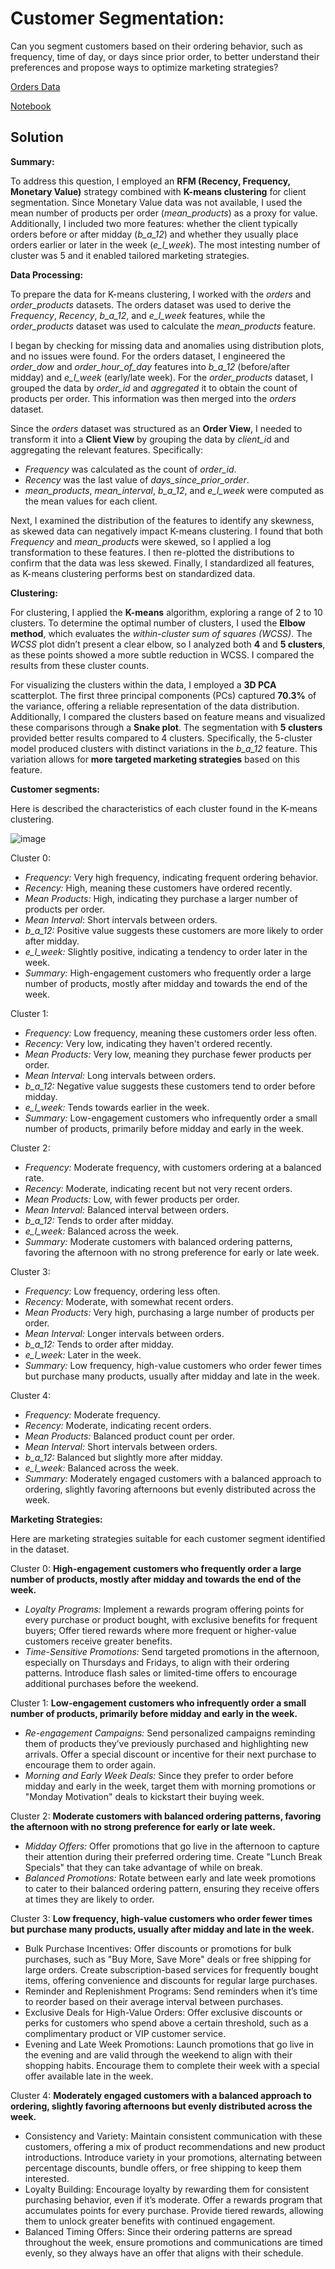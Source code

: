 # Customer Segmentation: 

Can you segment customers based on their ordering behavior, such as frequency, time of day, or days since prior order, to better understand their preferences and propose ways to optimize marketing strategies?

[Orders Data](https://drive.google.com/file/d/1crDRZkG_Pj9EgXcxo9y97vHLVqfuZvPA/view?usp=sharing)

[Notebook](https://github.com/felipebita/customerseg/blob/main/Customer_Segmentation.ipynb)
## Solution

**Summary:** 

To address this question, I employed an **RFM (Recency, Frequency, Monetary Value)** strategy combined with **K-means clustering** for client segmentation. Since Monetary Value data was not available, I used the mean number of products per order (*mean_products*) as a proxy for value. Additionally, I included two more features: whether the client typically orders before or after midday (*b_a_12*) and whether they usually place orders earlier or later in the week (*e_l_week*). The most intesting number of cluster was 5 and it enabled tailored marketing strategies.

**Data Processing:** 

To prepare the data for K-means clustering, I worked with the *orders* and *order_products* datasets. The orders dataset was used to derive the *Frequency*, *Recency*, *b_a_12*, and *e_l_week* features, while the *order_products* dataset was used to calculate the *mean_products* feature.

I began by checking for missing data and anomalies using distribution plots, and no issues were found. For the orders dataset, I engineered the *order_dow* and *order_hour_of_day* features into *b_a_12* (before/after midday) and *e_l_week* (early/late week). For the *order_products* dataset, I grouped the data by *order_id* and *aggregated* it to obtain the count of products per order. This information was then merged into the *orders* dataset.

Since the *orders* dataset was structured as an **Order View**, I needed to transform it into a **Client View** by grouping the data by *client_i*d and aggregating the relevant features. Specifically:

- *Frequency* was calculated as the count of *order_id*.
- *Recency* was the last value of *days_since_prior_order*.
- *mean_products*, *mean_interval*, *b_a_12*, and *e_l_week* were computed as the mean values for each client.
  
Next, I examined the distribution of the features to identify any skewness, as skewed data can negatively impact K-means clustering. I found that both *Frequency* and *mean_product*s were skewed, so I applied a log transformation to these features. I then re-plotted the distributions to confirm that the data was less skewed. Finally, I standardized all features, as K-means clustering performs best on standardized data.

**Clustering:**

For clustering, I applied the **K-means** algorithm, exploring a range of 2 to 10 clusters. To determine the optimal number of clusters, I used the **Elbow method**, which evaluates the *within-cluster sum of squares (WCSS)*. The *WCSS* plot didn’t present a clear elbow, so I analyzed both **4** and **5 clusters**, as these points showed a more subtle reduction in WCSS. I compared the results from these cluster counts.

For visualizing the clusters within the data, I employed a **3D PCA** scatterplot. The first three principal components (PCs) captured **70.3%** of the variance, offering a reliable representation of the data distribution. Additionally, I compared the clusters based on feature means and visualized these comparisons through a **Snake plot**. The segmentation with **5 clusters** provided better results compared to 4 clusters. Specifically, the 5-cluster model produced clusters with distinct variations in the *b_a_12* feature. This variation allows for **more targeted marketing strategies** based on this feature.

**Customer segments:**

Here is described the characteristics of each cluster found in the K-means clustering.

![image](https://github.com/user-attachments/assets/18b8143a-f742-4f00-a4d0-f9b1d28d2f1f)

Cluster 0:

- *Frequency:* Very high frequency, indicating frequent ordering behavior.
- *Recency:* High, meaning these customers have ordered recently.
- *Mean Products:* High, indicating they purchase a larger number of products per order.
- *Mean Interval*: Short intervals between orders.
- *b_a_12:* Positive value suggests these customers are more likely to order after midday.
- *e_l_week:* Slightly positive, indicating a tendency to order later in the week.
- *Summary:* High-engagement customers who frequently order a large number of products, mostly after midday and towards the end of the week.

Cluster 1:

- *Frequency:* Low frequency, meaning these customers order less often.
- *Recency:* Very low, indicating they haven't ordered recently.
- *Mean Products:* Very low, meaning they purchase fewer products per order.
- *Mean Interval:* Long intervals between orders.
- *b_a_12:* Negative value suggests these customers tend to order before midday.
- *e_l_week:* Tends towards earlier in the week.
- *Summary:* Low-engagement customers who infrequently order a small number of products, primarily before midday and early in the week.
  
Cluster 2:

- *Frequency:* Moderate frequency, with customers ordering at a balanced rate.
- *Recency:* Moderate, indicating recent but not very recent orders.
- *Mean Products:* Low, with fewer products per order.
- *Mean Interval:* Balanced interval between orders.
- *b_a_12:* Tends to order after midday.
- *e_l_week:* Balanced across the week.
- *Summary:* Moderate customers with balanced ordering patterns, favoring the afternoon with no strong preference for early or late week.
  
Cluster 3:

- *Frequency:* Low frequency, ordering less often.
- *Recency:* Moderate, with somewhat recent orders.
- *Mean Products:* Very high, purchasing a large number of products per order.
- *Mean Interval:* Longer intervals between orders.
- *b_a_12:* Tends to order after midday.
- *e_l_week:* Later in the week.
- *Summary:* Low frequency, high-value customers who order fewer times but purchase many products, usually after midday and late in the week.
  
Cluster 4:

- *Frequency:* Moderate frequency.
- *Recency:* Moderate, indicating recent orders.
- *Mean Products:* Balanced product count per order.
- *Mean Interval:* Short intervals between orders.
- *b_a_12:* Balanced but slightly more after midday.
- *e_l_week:* Balanced across the week.
- *Summary:* Moderately engaged customers with a balanced approach to ordering, slightly favoring afternoons but evenly distributed across the week.

**Marketing Strategies:**

Here are marketing strategies suitable for each customer segment identified in the dataset.

Cluster 0: **High-engagement customers who frequently order a large number of products, mostly after midday and towards the end of the week.**

- *Loyalty Programs:* Implement a rewards program offering points for every purchase or product bought, with exclusive benefits for frequent buyers; Offer tiered rewards where more frequent or higher-value customers receive greater benefits.
- *Time-Sensitive Promotions:* Send targeted promotions in the afternoon, especially on Thursdays and Fridays, to align with their ordering patterns. Introduce flash sales or limited-time offers to encourage additional purchases before the weekend.

Cluster 1: **Low-engagement customers who infrequently order a small number of products, primarily before midday and early in the week.**

- *Re-engagement Campaigns:* Send personalized campaigns reminding them of products they’ve previously purchased and highlighting new arrivals. Offer a special discount or incentive for their next purchase to encourage them to order again.
- *Morning and Early Week Deals:* Since they prefer to order before midday and early in the week, target them with morning promotions or "Monday Motivation" deals to kickstart their buying week.

Cluster 2: **Moderate customers with balanced ordering patterns, favoring the afternoon with no strong preference for early or late week.**

- *Midday Offers:* Offer promotions that go live in the afternoon to capture their attention during their preferred ordering time. Create "Lunch Break Specials" that they can take advantage of while on break.
- *Balanced Promotions:* Rotate between early and late week promotions to cater to their balanced ordering pattern, ensuring they receive offers at times they are likely to order.

Cluster 3: **Low frequency, high-value customers who order fewer times but purchase many products, usually after midday and late in the week.**

- Bulk Purchase Incentives: Offer discounts or promotions for bulk purchases, such as "Buy More, Save More" deals or free shipping for large orders. Create subscription-based services for frequently bought items, offering convenience and discounts for regular large purchases.
- Reminder and Replenishment Programs: Send reminders when it’s time to reorder based on their average interval between purchases.
- Exclusive Deals for High-Value Orders: Offer exclusive discounts or perks for customers who spend above a certain threshold, such as a complimentary product or VIP customer service.
- Evening and Late Week Promotions: Launch promotions that go live in the evening and are valid through the weekend to align with their shopping habits. Encourage them to complete their week with a special offer available late in the week.

Cluster 4: **Moderately engaged customers with a balanced approach to ordering, slightly favoring afternoons but evenly distributed across the week.**

- Consistency and Variety: Maintain consistent communication with these customers, offering a mix of product recommendations and new product introductions. Introduce variety in your promotions, alternating between percentage discounts, bundle offers, or free shipping to keep them interested.
- Loyalty Building: Encourage loyalty by rewarding them for consistent purchasing behavior, even if it’s moderate. Offer a rewards program that accumulates points for every purchase. Provide tiered rewards, allowing them to unlock greater benefits with continued engagement.
- Balanced Timing Offers: Since their ordering patterns are spread throughout the week, ensure promotions and communications are timed evenly, so they always have an offer that aligns with their schedule.

